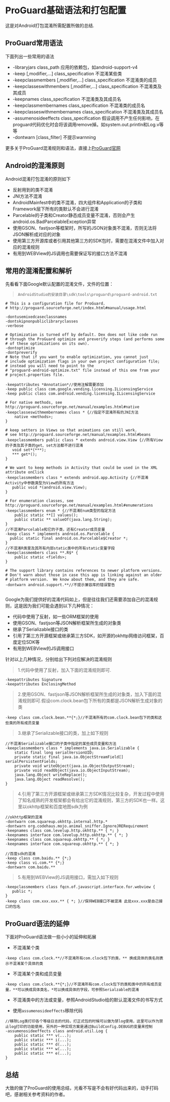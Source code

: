 # ProGuard基础语法和打包配置

这是对Android打包混淆所需配置所做的总结.

## ProGuard常用语法

下面列出一些常用的语法

* -libraryjars class_path 应用的依赖包，如android-support-v4
* -keep [,modifier,...] class_specification 不混淆某些类
* -keepclassmembers [,modifier,...] class_specification 不混淆类的成员
* -keepclasseswithmembers [,modifier,...] class_specification 不混淆类及其成员
* -keepnames class_specification 不混淆类及其成员名
* -keepclassmembernames class_specification 不混淆类的成员名
* -keepclasseswithmembernames class_specification 不混淆类及其成员名
* -assumenosideeffects class_specification 假设调用不产生任何影响，在proguard代码优化时会将该调用remove掉。如system.out.println和Log.v等等
* -dontwarn [class_filter] 不提示warnning

更多关于ProGuard混淆规则和语法，直接上[ProGuard官网](http://proguard.sourceforge.net/index.html#manual/usage.html)

## Android的混淆原则

Android混淆打包混淆的原则如下
* 反射用到的类不混淆
* JNI方法不混淆
* AndroidMainfest中的类不混淆，四大组件和Application的子类和Framework层下所有的类默认不会进行混淆
* Parcelable的子类和Creator静态成员变量不混淆，否则会产生android.os.BadParcelableException异常
* 使用GSON、fastjson等框架时，所写的JSON对象类不混淆，否则无法将JSON解析成对应的对象
* 使用第三方开源库或者引用其他第三方的SDK包时，需要在混淆文件中加入对应的混淆规则
* 有用到WEBView的JS调用也需要保证写的接口方法不混淆

## 常用的混淆配置和解析

先看看下面Google默认配置的混淆文件，文件的位置：
> `AndroidStudio的安装目录\sdk\tools\proguard\proguard-android.txt`

```
# This is a configuration file for ProGuard.
# http://proguard.sourceforge.net/index.html#manual/usage.html

-dontusemixedcaseclassnames
-dontskipnonpubliclibraryclasses
-verbose

# Optimization is turned off by default. Dex does not like code run
# through the ProGuard optimize and preverify steps (and performs some
# of these optimizations on its own).
-dontoptimize
-dontpreverify
# Note that if you want to enable optimization, you cannot just
# include optimization flags in your own project configuration file;
# instead you will need to point to the
# "proguard-android-optimize.txt" file instead of this one from your
# project.properties file.

-keepattributes *Annotation*//使用注解需要添加
-keep public class com.google.vending.licensing.ILicensingService
-keep public class com.android.vending.licensing.ILicensingService

# For native methods, see http://proguard.sourceforge.net/manual/examples.html#native
-keepclasseswithmembernames class * {//指定不混淆所有的JNI方法
    native <methods>;
}

# keep setters in Views so that animations can still work.
# see http://proguard.sourceforge.net/manual/examples.html#beans
-keepclassmembers public class * extends android.view.View {//所有View的子类及其子类的get、set方法都不进行混淆
   void set*(***);
   *** get*();
}

# We want to keep methods in Activity that could be used in the XML attribute onClick
-keepclassmembers class * extends android.app.Activity {//不混淆Activity中参数类型为View的所有方法
   public void *(android.view.View);
}

# For enumeration classes, see http://proguard.sourceforge.net/manual/examples.html#enumerations
-keepclassmembers enum * {//不混淆Enum类型的指定方法
    public static **[] values();
    public static ** valueOf(java.lang.String);
}
//不混淆Parcelable和它的子类，还有Creator成员变量
-keep class * implements android.os.Parcelable {
  public static final android.os.Parcelable$Creator *;
}
//不混淆R类里及其所有内部static类中的所有static变量字段
-keepclassmembers class **.R$* {
    public static <fields>;
}

# The support library contains references to newer platform versions.
# Don't warn about those in case this app is linking against an older
# platform version.  We know about them, and they are safe.
-dontwarn android.support.**//不提示兼容库的错误警告


```
Google为我们提供好的混淆代码如上，但是往往我们还需要添加自己的混淆规则，这是因为我们可能会遇到以下几种情况：
* 代码中使用了反射，如一些ORM框架的使用
* 使用GSON、fastjson等JSON解析框架所生成的对象类
* 继承了Serializable接口的类
* 引用了第三方开源框架或继承第三方SDK，如开源的okhttp网络访问框架，百度定位SDK等
* 有用到WEBView的JS调用接口

针对以上几种情况，分别给出下列对应解决的混淆规则
>1.代码中使用了反射，加入下面的混淆规则即可.

```
-keepattributes Signature
-keepattributes EnclosingMethod
```
>2.使用GSON、fastjson等JSON解析框架所生成的对象类，加入下面的混淆规则即可.假设com.clock.bean包下所有的类都是JSON解析生成对象的类

```
-keep class com.clock.bean.**{*;}//不混淆所有的com.clock.bean包下的类和这些类的所有成员变量

```
>3.继承了Serializable接口的类，加上如下规则

```
//不混淆Serializable接口的子类中指定的某些成员变量和方法
-keepclassmembers class * implements java.io.Serializable {
    static final long serialVersionUID;
    private static final java.io.ObjectStreamField[] serialPersistentFields;
    private void writeObject(java.io.ObjectOutputStream);
    private void readObject(java.io.ObjectInputStream);
    java.lang.Object writeReplace();
    java.lang.Object readResolve();
}
```
>4.引用了第三方开源框架或继承第三方SDK情况比较复杂，开发过程中使用了知名成熟的开发框架都会有给出它的混淆规则，第三方的SDK也一样。这里以okhttp框架和百度地图sdk为例

```
//okhttp框架的混淆
-dontwarn com.squareup.okhttp.internal.http.*
-dontwarn org.codehaus.mojo.animal_sniffer.IgnoreJRERequirement
-keepnames class com.levelup.http.okhttp.** { *; }
-keepnames interface com.levelup.http.okhttp.** { *; }
-keepnames class com.squareup.okhttp.** { *; }
-keepnames interface com.squareup.okhttp.** { *; }

//百度sdk的混淆
-keep class com.baidu.** {*;}
-keep class vi.com.** {*;}
-dontwarn com.baidu.**

```
>5.有用到WEBView的JS调用接口，需加入如下规则

```
-keepclassmembers class fqcn.of.javascript.interface.for.webview {
   public *;
}
-keep class com.xxx.xxx.** { *; }//保持WEB接口不被混淆 此处xxx.xxx是自己接口的包名
```

## ProGuard语法的延伸
下面对ProGuard语法做一些小小的延伸和拓展

* 不混淆某个类

```
-keep class com.clock.**//不混淆所有com.clock包下的类，** 换成具体的类名则表示不混淆某个具体的类

```
* 不混淆某个类和成员变量

```
-keep class com.clock.**{*;}//不混淆所有com.clock包下的类和类中的所有成员变量，**可以换成具体类名，*可以换成具体的字段，可参照Serialzable的混淆

```
* 不混淆类中的方法或变量，参照AndroidStudio给的默认混淆文件的书写方式

* 使用`assumenosideeffects`移除代码

```
//移除Log类打印各个等级日志的代码，打正式包的时候可以做为禁log使用，这里可以作为禁止log打印的功能使用，另外的一种实现方案是通过BuildConfig.DEBUG的变量来控制
-assumenosideeffects class android.util.Log {
	public static *** v(...);
	public static *** i(...);
	public static *** d(...);
    public static *** w(...);
    public static *** e(...);
}
```
## 总结

大致的做了ProGuard的使用总结，光看不写是不会有好代码出来的，动手打码吧，感谢相关参考资料的作者。